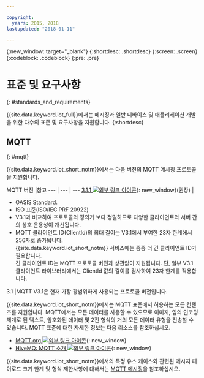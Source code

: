```yaml
---

copyright:
  years: 2015, 2018
lastupdated: "2018-01-11"

---
```


{:new_window: target="\_blank"}
{:shortdesc: .shortdesc}
{:screen: .screen}
{:codeblock: .codeblock}
{:pre: .pre}
# 표준 및 요구사항
{: #standards_and_requirements}

{{site.data.keyword.iot_full}}에서는 메시징과 일반 디바이스 및 애플리케이션 개발을 위한 다수의 표준 및 요구사항을 지원합니다.
{:shortdesc}


<!-- ## Blockchain
{: #blockchain}

{{site.data.keyword.iot_short_notm}} supports the following versions of the Hyperledger fabric:
- 0.5

## Python
{: #python}

Support for MQTT over SSL requires at least Python v2.7.9 or v3.4, and OpenSSL v1.0.1.
-->

## MQTT
{: #mqtt}

{{site.data.keyword.iot_short_notm}}에서는 다음 버전의 MQTT 메시징 프로토콜을 지원합니다.

MQTT 버전 |참고
--- | --- | ---
[3.1.1 ![외부 링크 아이콘](../../../icons/launch-glyph.svg "외부 링크 아이콘")](https://www.oasis-open.org/standards#mqttv3.1.1){: new_window}(권장)  | <ul><li>OASIS Standard.<li>ISO 표준(ISO/IEC PRF 20922) <li>V3.1과 비교하여 프로토콜의 정의가 보다 정밀하므로 다양한 클라이언트와 서버 간의 상호 운용성이 개선됩니다.   <li>MQTT 클라이언트 ID(ClientId)의 최대 길이는 V3.1에서 부여한 23자 한계에서 256자로 증가됩니다. </br>{{site.data.keyword.iot_short_notm}} 서비스에는 종종 더 긴 클라이언트 ID가 필요합니다. </br>긴 클라이언트 ID는 MQTT 프로토콜 버전과 상관없이 지원됩니다. 단, 일부 V3.1 클라이언트 라이브러리에서는 ClientId 값의 길이를 검사하여 23자 한계를 적용합니다.</ul>
3.1 |MQTT V3.1은 현재 가장 광범위하게 사용되는 프로토콜 버전입니다.

{{site.data.keyword.iot_short_notm}}에서는 MQTT 표준에서 허용하는 모든 컨텐츠를 지원합니다. MQTT에서는 모든 데이터를 사용할 수 있으므로 이미지, 임의 인코딩 체계로 된 텍스트, 암호화된 데이터 및 2진 형식의 거의 모든 데이터 유형을 전송할 수 있습니다. MQTT 표준에 대한 자세한 정보는 다음 리소스를 참조하십시오.
- [MQTT.org ![외부 링크 아이콘](../../../icons/launch-glyph.svg "외부 링크 아이콘")](http://mqtt.org/){: new_window}
- [HiveMQ: MQTT 소개 ![외부 링크 아이콘](../../../icons/launch-glyph.svg "외부 링크 아이콘")](http://www.hivemq.com/blog/mqtt-essentials-part-1-introducing-mqtt){: new_window}

{{site.data.keyword.iot_short_notm}}에서의 특정 유스 케이스와 관련된 메시지 페이로드 크기 한계 및 형식 제한사항에 대해서는 [MQTT 메시징](mqtt/index.html)을 참조하십시오.

